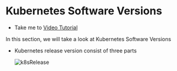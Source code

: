 # Kubernetes Software Versions

  - Take me to [Video Tutorial](https://kodekloud.com/topic/kubernetes-software-versions-2/)

In this section, we will take a look at Kubernetes Software Versions

  - Kubernetes release version consist of three parts

      ![k8sRelease](../../images/k8sRelease.png)
